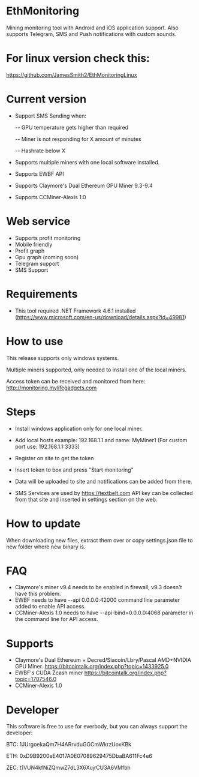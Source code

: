 # EthMonitoring

Mining monitoring tool with Android and iOS application support. Also supports Telegram, SMS and Push notifications with custom sounds.

# For linux version check this:

https://github.com/JamesSmith2/EthMonitoringLinux

# Current version

- Support SMS Sending when:

	-- GPU temperature gets higher than required

	-- Miner is not responding for X amount of minutes

	-- Hashrate below X


- Supports multiple miners with one local software installed.
- Supports EWBF API
- Supports Claymore's Dual Ethereum GPU Miner 9.3-9.4
- Supports CCMiner-Alexis 1.0

# Web service

- Supports profit monitoring
- Mobile friendly
- Profit graph
- Gpu graph (coming soon)
- Telegram support
- SMS Support

# Requirements

- This tool required .NET Framework 4.6.1 installed (https://www.microsoft.com/en-us/download/details.aspx?id=49981)

# How to use

This release supports only windows systems. 

Multiple miners supported, only needed to install one of the local miners. 

Access token can be received and monitored from here: http://monitoring.mylifegadgets.com

# Steps

- Install windows application only for one local miner.

- Add local hosts example: 192.168.1.1 and name: MyMiner1 (For custom port use: 192.168.1.1:3333)

- Register on site to get the token

- Insert token to box and press "Start monitoring"

- Data will be uploaded to site and notifications can be added from there.

- SMS Services are used by https://textbelt.com API key can be collected from that site and inserted in settings section on the web.


# How to update

When downloading new files, extract them over or copy settings.json file to new folder where new binary is.

# FAQ

- Claymore's miner v9.4 needs to be enabled in firewall, v9.3 doesn't have this problem.
- EWBF needs to have --api 0.0.0.0:42000 command line parameter added to enable API access.
- CCMiner-Alexis 1.0 needs to have --api-bind=0.0.0.0:4068 parameter in the command line for API access.

# Supports

- Claymore's Dual Ethereum + Decred/Siacoin/Lbry/Pascal AMD+NVIDIA GPU Miner. https://bitcointalk.org/index.php?topic=1433925.0
- EWBF's CUDA Zcash miner https://bitcointalk.org/index.php?topic=1707546.0
- CCMiner-Alexis 1.0

# Developer

This software is free to use for everbody, but you can always support the developer: 

BTC: 1JUrgoekaQm7H4ARrvduGGCmWkrzUoxKBk

ETH: 0xD9B9200eE4017A0E07089629475DbaBA611Fc4e6

ZEC: t1VUN4kfNiZQmwZ7dL3X6XujrCU3A6VMfbh
